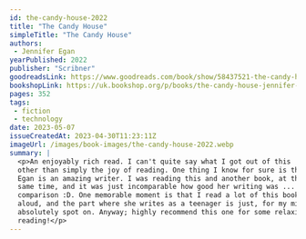 ```yaml
---
id: the-candy-house-2022
title: "The Candy House"
simpleTitle: "The Candy House"
authors:
 - Jennifer Egan
yearPublished: 2022
publisher: "Scribner"
goodreadsLink: https://www.goodreads.com/book/show/58437521-the-candy-house
bookshopLink: https://uk.bookshop.org/p/books/the-candy-house-jennifer-egan/4933874?ean=9781472150943
pages: 352
tags:
 - fiction
 - technology
date: 2023-05-07
issueCreatedAt: 2023-04-30T11:23:11Z
imageUrl: /images/book-images/the-candy-house-2022.webp
summary: |
  <p>An enjoyably rich read. I can't quite say what I got out of this
  other than simply the joy of reading. One thing I know for sure is that
  Egan is an amazing writer. I was reading this and another book, at the
  same time, and it was just incomparable how good her writing was ... in
  comparison :D. One memorable moment is that I read a lot of this book
  aloud, and the part where she writes as a teenager is just, for my mind,
  absolutely spot on. Anyway; highly recommend this one for some relaxing
  reading!</p>
---
```


